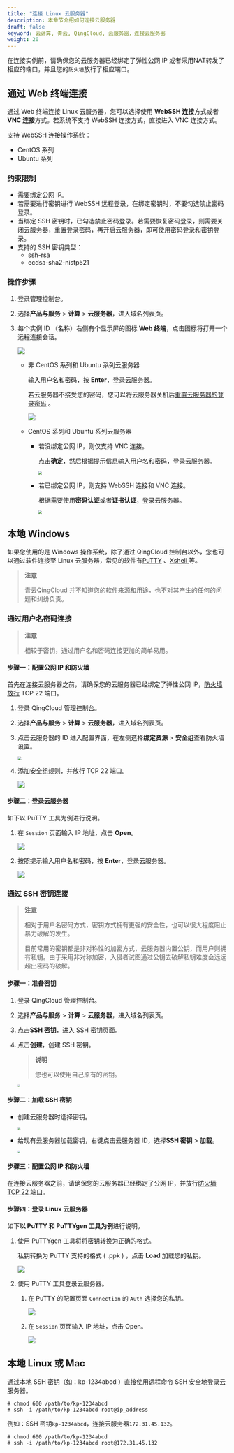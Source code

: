 ```yaml
---
title: "连接 Linux 云服务器"
description: 本章节介绍如何连接云服务器
draft: false
keyword: 云计算, 青云, QingCloud, 云服务器，连接云服务器
weight: 20
---
```



在连接实例前，请确保您的云服务器已经绑定了弹性公网 IP 或者采用NAT转发了相应的端口，并且您的`防火墙`放行了相应端口。
## 通过 Web 终端连接

通过 Web 终端连接 Linux 云服务器，您可以选择使用 **WebSSH 连接**方式或者 **VNC 连接**方式。若系统不支持 WebSSH 连接方式，直接进入 VNC 连接方式。

支持 WebSSH 连接操作系统：

- CentOS 系列
- Ubuntu 系列

### 约束限制

- 需要绑定公网 IP。
- 若需要进行密钥进行 WebSSH 远程登录，在绑定密钥时，不要勾选禁止密码登录。
- 当绑定 SSH 密钥时，已勾选禁止密码登录。若需要恢复密码登录，则需要关闭云服务器，重置登录密码，再开启云服务器，即可使用密码登录和密钥登录。
- 支持的 SSH 密钥类型：
  - ssh-rsa
  - ecdsa-sha2-nistp521

### 操作步骤

1. 登录管理控制台。

2. 选择**产品与服务** > **计算** > **云服务器**，进入域名列表页。

3. 每个实例 ID （名称）右侧有个显示屏的图标 **Web 终端**，点击图标将打开一个远程连接会话。

   ![](/compute/vm/manual/_images/web-signin.png)

   - 非 CentOS 系列和 Ubuntu 系列云服务器

     输入用户名和密码，按 **Enter**，登录云服务器。

     若云服务器不接受您的密码，您可以将云服务器关机后[重置云服务器的登录密码](/compute/vm/manual/vm/mgmt_vm/20_reset_pw/) 。

     ![](/compute/vm/manual/_images/web-vnc.png)

   - CentOS 系列和 Ubuntu 系列云服务器

     - 若没绑定公网 IP，则仅支持 VNC 连接。

       点击**确定**，然后根据提示信息输入用户名和密码，登录云服务器。

       <img src="/compute/vm/_images/vm_webssh_noip.png" style="zoom:50%;" />

     - 若已绑定公网 IP，则支持 WebSSH 连接和 VNC 连接。

       根据需要使用**密码认证**或者**证书认证**，登录云服务器。

       <img src="/compute/vm/_images/vm_webssh_ip.png" style="zoom:50%;" />

## 本地 Windows

如果您使用的是 Windows 操作系统，除了通过 QingCloud 控制台以外，您也可以通过软件连接至 Linux 云服务器，常见的软件有[PuTTY](https://www.putty.org/) 、[Xshell ](https://www.netsarang.com/zh/xshell/)等。

> **注意**
>
> 青云QingCloud 并不知道您的软件来源和用途，也不对其产生的任何的问题和纠纷负责。

### 通过用户名密码连接
>**注意**
>
>相较于密钥，通过用户名和密码连接更加的简单易用。

#### 步骤一：配置公网 IP 和防火墙

首先在连接云服务器之前，请确保您的云服务器已经绑定了弹性公网 IP，[防火墙放行](https://docsv3.qingcloud.com/security/security_group/manual/sg_setting/) TCP 22 端口。

1. 登录 QingCloud 管理控制台。

2. 选择**产品与服务** > **计算** > **云服务器**，进入域名列表页。

3. 点击云服务器的 ID 进入配置界面，在左侧选择**绑定资源** > **安全组**查看防火墙设置。

   <img src="/compute/vm/_images/fw-ssh-22.png" style="zoom:50%;" />

4. 添加安全组规则，并放行 TCP 22 端口。

   ![](/compute/vm/_images/fw-ssh-22_1.png)

#### 步骤二：登录云服务器

如下以 PuTTY 工具为例进行说明。

1. 在 `Session` 页面输入 IP 地址，点击 **Open**。

   ![](/compute/vm/manual/_images/putty-session.png)

2. 按照提示输入用户名和密码，按 **Enter**，登录云服务器。

   ![](/compute/vm/manual/_images/putty-login.png)

### 通过 SSH 密钥连接
>**注意**
>
>相对于用户名密码方式，密钥方式拥有更强的安全性，也可以很大程度阻止暴力破解的发生。
>
>目前常用的密钥都是非对称性的加密方式，云服务器内置公钥，而用户则拥有私钥。由于采用非对称加密，入侵者试图通过公钥去破解私钥难度会远远超出密码的破解。

#### 步骤一：准备密钥

1. 登录 QingCloud 管理控制台。

2. 选择**产品与服务** > **计算** > **云服务器**，进入域名列表页。

3. 点击**SSH 密钥**，进入 SSH 密钥页面。

4. 点击**创建**，创建 SSH 密钥。

   > **说明**
   >
   > 您也可以使用自己原有的密钥。

   <img src="/compute/vm/manual/_images/creat-sshkey.png" style="zoom:33%;" />

#### 步骤二：加载 SSH 密钥

- 创建云服务器时选择密钥。

  <img src="/compute/vm/manual/_images/creat-instance-key1.png" style="zoom:40%;" />

- 给现有云服务器加载密钥，右键点击云服务器 ID，选择**SSH 密钥** > **加载**。

  <img src="/compute/vm/_images/add-instance-key.png" style="zoom:33%;" />

#### 步骤三：配置公网 IP 和防火墙

在连接云服务器之前，请确保您的云服务器已经绑定了公网 IP，并放行[防火墙 TCP 22 端口](/security/security_group/manual/sg_setting/)。

#### 步骤四：登录 Linux 云服务器

如下**以 PuTTY 和 PuTTYgen 工具为例**进行说明。

1. 使用 PuTTYgen 工具将将密钥转换为正确的格式。

   私钥转换为 PuTTY 支持的格式 ( .ppk ) ，点击 **Load** 加载您的私钥。

   ![](/compute/vm/manual/_images/putty-key-transmit.png)

2. 使用 PuTTY 工具登录云服务器。

   1. 在 PuTTY 的配置页面 `Connection` 的 `Auth` 选择您的私钥。

      ![](/compute/vm/manual/_images/putty-ssh.png)

   2. 在 `Session` 页面输入 IP 地址，点击 Open。

      ![](/compute/vm/manual/_images/putty-session.png)

## 本地 Linux 或 Mac 

通过本地 SSH 密钥（如：kp-1234abcd ）直接使用远程命令 SSH 安全地登录云服务器。

```
# chmod 600 /path/to/kp-1234abcd
# ssh -i /path/to/kp-1234abcd root@ip_address
```

例如：SSH 密钥`kp-1234abcd`，连接云服务器`172.31.45.132`。

```
# chmod 600 /path/to/kp-1234abcd
# ssh -i /path/to/kp-1234abcd root@172.31.45.132
```

